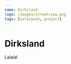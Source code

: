 ```yaml
---
name: Dirksland
logo: /images/streetview.png
tags: [solarpunk, project]
---
```


# Dirksland

Lalalal
